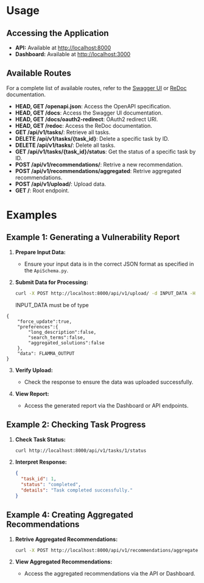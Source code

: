 # Usage

## Accessing the Application

- **API:** Available at [http://localhost:8000](http://localhost:8000)
- **Dashboard:** Available at [http://localhost:3000](http://localhost:3000)

## Available Routes

For a complete list of available routes, refer to the [Swagger UI](http://localhost:8000/docs) or [ReDoc](http://localhost:8000/redoc) documentation.

- **HEAD, GET /openapi.json**: Access the OpenAPI specification.
- **HEAD, GET /docs**: Access the Swagger UI documentation.
- **HEAD, GET /docs/oauth2-redirect**: OAuth2 redirect URI.
- **HEAD, GET /redoc**: Access the ReDoc documentation.
- **GET /api/v1/tasks/**: Retrieve all tasks.
- **DELETE /api/v1/tasks/{task_id}**: Delete a specific task by ID.
- **DELETE /api/v1/tasks/**: Delete all tasks.
- **GET /api/v1/tasks/{task_id}/status**: Get the status of a specific task by ID.
- **POST /api/v1/recommendations/**: Retrive a new recommendation.
- **POST /api/v1/recommendations/aggregated**: Retrive aggregated recommendations.
- **POST /api/v1/upload/**: Upload data.
- **GET /**: Root endpoint.

# Examples

## Example 1: Generating a Vulnerability Report

1. **Prepare Input Data:**

   - Ensure your input data is in the correct JSON format as specified in the `ApiSchema.py`.

2. **Submit Data for Processing:**

   ```bash
   curl -X POST http://localhost:8000/api/v1/upload/ -d INPUT_DATA -H "Content-Type: application/json"

   ```

   INPUT_DATA must be of type

```
{
    "force_update":true,
    "preferences":{
        "long_description":false,
        "search_terms":false,
        "aggregated_solutions":false
    },
    "data": FLAMMA_OUTPUT
}
```

3. **Verify Upload:**

   - Check the response to ensure the data was uploaded successfully.

4. **View Report:**
   - Access the generated report via the Dashboard or API endpoints.

## Example 2: Checking Task Progress

1. **Check Task Status:**

   ```bash
   curl http://localhost:8000/api/v1/tasks/1/status
   ```

2. **Interpret Response:**
   ```json
   {
     "task_id": 1,
     "status": "completed",
     "details": "Task completed successfully."
   }
   ```

## Example 4: Creating Aggregated Recommendations

1. **Retrive Aggregated Recommendations:**

   ```bash
   curl -X POST http://localhost:8000/api/v1/recommendations/aggregated -d '{}' -H "Content-Type: application/json"
   ```

2. **View Aggregated Recommendations:**

   - Access the aggregated recommendations via the API or Dashboard.
